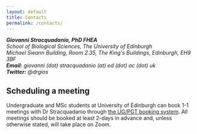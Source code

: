 ```yaml
---
layout: default
title: Contacts
permalink: /contacts/
---
```


<address>
<strong>Giovanni Stracquadanio, PhD FHEA</strong>
<br/>
School of Biological Sciences, The University of Edinburgh
<br/>
Michael Swann Building, Room 2.35, The King's Buildings, Edinburgh, EH9 3BF
<br/>
</address>
<address>
<strong>Email:</strong> giovanni (dot) stracquadanio (at) ed (dot) ac (dot) uk
<br/>
<strong>Twitter:</strong> &#64;drgios
<br/>
</address>

<h2>Scheduling a meeting</h2>

Undergraduate and MSc students at University of Edinburgh can book 1-1
meetings with Dr Stracquadanio through <a
href="https://www.meetingbird.com/l/stracquadanio/ug-pgt-meeting">the UG/PGT
booking system</a>. All meetings should be booked at least 2-days in advance
and, unless otherwise stated, will take place on Zoom. 
